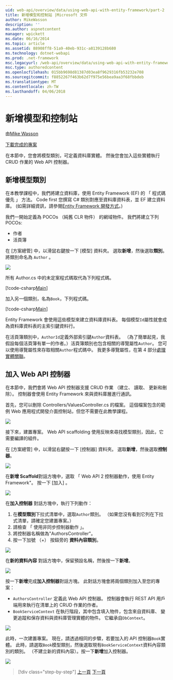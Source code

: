 ```yaml
---
uid: web-api/overview/data/using-web-api-with-entity-framework/part-2
title: 新增模型和控制站 |Microsoft 文件
author: MikeWasson
description: ''
ms.author: aspnetcontent
manager: wpickett
ms.date: 06/16/2014
ms.topic: article
ms.assetid: 88908ff8-51a9-40eb-931c-a8139128b680
ms.technology: dotnet-webapi
ms.prod: .net-framework
msc.legacyurl: /web-api/overview/data/using-web-api-with-entity-framework/part-2
msc.type: authoredcontent
ms.openlocfilehash: 015bb9698d81387d03ea8f9629316fb53232e708
ms.sourcegitcommit: f8852267f463b62d7f975e56bea9aa3f68fbbdeb
ms.translationtype: MT
ms.contentlocale: zh-TW
ms.lasthandoff: 04/06/2018
---
```

<a name="add-models-and-controllers"></a>新增模型和控制站
====================
由[Mike Wasson](https://github.com/MikeWasson)

[下載完成的專案](https://github.com/MikeWasson/BookService)

在本節中，您會將模型類別，可定義資料庫實體。 然後您會加入這些實體執行 CRUD 作業的 Web API 控制器。

## <a name="add-model-classes"></a>新增模型類別

在本教學課程中，我們將建立資料庫，使用 Entity Framework (EF) 的 「 程式碼優先 」 方法。 Code first 您撰寫 C# 類別對應至資料庫資料表，並 EF 建立資料庫。 (如需詳細資訊，請參閱[Entity Framework 開發方式](https://msdn.microsoft.com/library/ms178359%28v=vs.110%29.aspx#dbfmfcf)。)

我們一開始定義為 POCOs （純舊 CLR 物件） 的網域物件。 我們將建立下列 POCOs:

- 作者
- 活頁簿

在 [方案總管] 中，以滑鼠右鍵按一下 [模型] 資料夾。 選取**新增**，然後選取**類別**。 將類別命名為 `Author` 。

![](part-2/_static/image1.png)

所有 Author.cs 中的未定案程式碼取代為下列程式碼。

[!code-csharp[Main](part-2/samples/sample1.cs)]

加入另一個類別，名為`Book`，下列程式碼。

[!code-csharp[Main](part-2/samples/sample2.cs)]

Entity Framework 會使用這些模型來建立資料庫資料表。 每個模型`Id`屬性就會成為資料庫資料表的主索引鍵資料行。

在活頁簿類別中，`AuthorId`定義外部索引鍵`Author`資料表。 （為了簡單起見，我假設每個活頁簿有單一的作者。）活頁簿類別也包含相關的導覽屬性`Author`。 您可以使用導覽屬性來存取相關`Author`程式碼中。 我更多導覽屬性，在第 4 部分[處理實體關聯](part-4.md)。

## <a name="add-web-api-controllers"></a>加入 Web API 控制器

在本節中，我們會將 Web API 控制器支援 CRUD 作業 （建立、 讀取、 更新和刪除）。 控制器會使用 Entity Framework 來與資料庫層進行通訊。

首先，您可以刪除 Controllers/ValuesController.cs 的檔案。 這個檔案包含的範例 Web 應用程式開發介面控制站，但您不需要在此教學課程。

![](part-2/_static/image2.png)

接下來，建置專案。 Web API scaffolding 使用反映來尋找模型類別，因此，它需要編譯的組件。

在 [方案總管] 中，以滑鼠右鍵按一下 [控制器] 資料夾。 選取**新增**，然後選取**控制器**。

![](part-2/_static/image3.png)

在**新增 Scaffold**對話方塊中，選取 「 Web API 2 控制器動作，使用 Entity Framework"。 按一下 [加入] 。

![](part-2/_static/image4.png)

在**加入控制器** 對話方塊中，執行下列動作：

1. 在**模型類別**下拉式清單中，選取`Author`類別。 （如果您沒有看到它列在下拉式清單，請確定您建置專案。）
2. 請檢查 「 使用非同步控制器動作 」。
3. 將控制器名稱做為&quot;AuthorsController&quot;。
4. 按一下加號 （+） 按鈕旁的 **資料內容類別**。

![](part-2/_static/image5.png)

在**新的資料內容** 對話方塊中，保留預設名稱，然後按一下**新增**。

![](part-2/_static/image6.png)

按一下**新增**完成**加入控制器**對話方塊。 此對話方塊會將兩個類別加入至您的專案：

- `AuthorsController` 定義此 Web API 控制器。 控制器會執行 REST API 用戶端用來執行在清單上的 CRUD 作業的作者。
- `BookServiceContext` 在執行階段，其中包含填入物件，包含來自資料庫、 變更追蹤和保存資料與資料庫管理實體的物件。 它繼承自`DbContext`。

![](part-2/_static/image7.png)

此時，一次建置專案。 現在，請透過相同的步驟，若要加入的 API 控制器`Book`實體。 此時，請選取`Book`模型類別，然後選取現有`BookServiceContext`資料內容類別的類別。 （不建立新的資料內容）。按一下**新增**加入控制器。

![](part-2/_static/image8.png)

> [!div class="step-by-step"]
> [上一頁](part-1.md)
> [下一頁](part-3.md)
